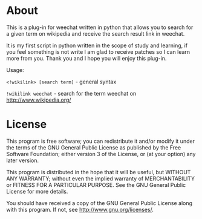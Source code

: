 About
=====
This is a plug-in for weechat written in python that allows you to search
for a given term on wikipedia and receive the search result link in weechat.

It is my first script in python written in the scope of study and learning,
if you feel something is not write I am glad to receive patches so I can learn
more from you. Thank you and I hope you will enjoy this plug-in.

Usage:

`<!wikilink> [search term]` - general syntax

`!wikilink weechat` - search for the term weechat on http://www.wikipedia.org/


License
=======
This program is free software; you can redistribute it and/or modify
it under the terms of the GNU General Public License as published by
the Free Software Foundation; either version 3 of the License, or
(at your option) any later version.

This program is distributed in the hope that it will be useful,
but WITHOUT ANY WARRANTY; without even the implied warranty of
MERCHANTABILITY or FITNESS FOR A PARTICULAR PURPOSE.  See the
GNU General Public License for more details.

You should have received a copy of the GNU General Public License
along with this program.  If not, see <http://www.gnu.org/licenses/>.

